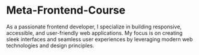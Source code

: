 # Meta-Frontend-Course
As a passionate frontend developer, I specialize in building responsive, accessible, and user-friendly web applications. My focus is on creating sleek interfaces and seamless user experiences by leveraging modern web technologies and design principles. 
